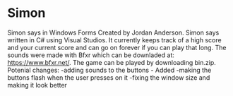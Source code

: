 # Simon
Simon says in Windows Forms Created by Jordan Anderson.
Simon says written in C# using Visual Studios. It currently keeps track of a high score and your current score and can go on forever if
you can play that long. The sounds were made with Bfxr which can be downladed at: https://www.bfxr.net/. The game can be played by downloading bin.zip.
Potenial changes:
-adding sounds to the buttons - Added
-making the buttons flash when the user presses on it 
-fixing the window size and making it look better
